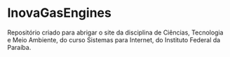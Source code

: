 # InovaGasEngines
Repositório criado para abrigar o site da disciplina de Ciências, Tecnologia e Meio Ambiente, do curso Sistemas para Internet, do Instituto Federal da Paraíba.
